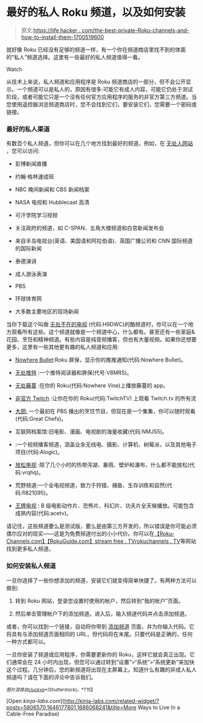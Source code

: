 # 最好的私人 Roku 频道，以及如何安装

> 原文:[https://life hacker . com/the-best-private-Roku-channels-and-how-to-install-them-1700519600](https://lifehacker.com/the-best-private-roku-channels-and-how-to-install-them-1700519600)

就好像 Roku 已经没有足够的频道一样，有一个你在频道商店里找不到的体面的“私人”频道选择。这里有一些最好的私人频道值得一看。

Watch

从技术上来说，私人频道和应用程序是 Roku 频道商店的一部分，但不会公开显示。一个频道可以是私人的，原因有很多:可能它有成人内容，可能它仍处于测试阶段，或者可能它只是一个没有任何官方应用程序的服务的非官方第三方频道。当您使用遥控器浏览频道商店时，您不会找到它们，要安装它们，您需要一个密码或链接。

### 最好的私人渠道

有数百个私人频道，但你可以在几个地方找到最好的频道。例如，在 [无处人网站](http://www.thenowhereman.com/roku/) ，您可以访问:

*   彭博新闻直播

*   约翰·格林速成班

*   NBC 晚间新闻和 CBS 新闻档案

*   NASA 电视和 Hubblecast 高清

*   可汗学院学习视频

*   关注政府的频道，如 C-SPAN、五角大楼频道和白宫新闻发布会
*   来自半岛电视台(英语、美国语和阿拉伯语)、英国广播公司和 CNN 国际频道的国际新闻

*   泰德演讲

*   成人游泳表演

*   PBS

*   环球体育网

*   大多数主要地区的现场新闻

当你下载这个叫做 [无处不在的电视](https://owner.roku.com/Add/H9DWC) (代码:H9DWC)的酷频道时，你可以在一个地方观看所有这些。这个频道就像是一个频道中心，什么都有。甚至还有一些家庭&花园、烹饪和精神频道。有些内容是纯音频播客，但也有大量视频。如果你还想要更多，这里有一些其他更有趣的私人频道和应用:

*   [Nowhere Bullet](https://owner.roku.com/Add/nowherebullet):Roku 屏保，显示你的推推通知(代码:Nowhere Bullet)。

*   [无处推特](https://owner.roku.com/Add/V8MRS) :一个推特阅读器和屏保(代号:V8MRS)。

*   [无处藤蔓](https://owner.roku.com/Add/nowherevine) :在你的 Roku(代码:Nowhere Vine)上播放藤蔓的 app。

*   [非官方 Twitch](https://owner.roku.com/add/TwitchTV) :让你在你的 Roku(代码:TwitchTV)
    上观看 Twitch.tv 的所有流
*   [大厨:](https://www.roku.com/channels#!details/17000/great-chefs) 一个最初在 PBS 播出的烹饪节目，但现在是一个集集，你可以随时观看(代码:Great Chefs)。

*   互联网档案馆:旧电影、漫画、电视剧的海量收藏(代码:NMJS5)。

*   :一个视频播客频道，涵盖业余无线电、摄影、计算机、树莓派，以及其他电子项目(代码:Alogic)。

*   [放松电视](https://owner.roku.com/Add/vrqhq) :除了几个小时的热带泻湖、暴雨、壁炉和瀑布，什么都不能放松(代码:vrqhq)。
*   荒野频道:一个全电视频道，致力于狩猎、捕鱼、生存训练和自然(代码:fl821095)。
*   [王牌电视](https://owner.roku.com/Add/acetv) : B 级电影动作片、恐怖片、科幻片、功夫片全天候播放。可能包含成熟内容(代码:acetv)。

请记住，这些频道要么是测试版，要么是由第三方开发的，所以错误是你可能必须偶尔应对的现实——这是为免费频道付出的小小代价。你可以在[【Roku-Channels.com】](http://www.roku-channels.com/)[【RokuGuide.com】](http://www.rokuguide.com/private-channels)[stream free . TV](http://streamfree.tv/listings/roku-private-channels/)[rokuchannels . TV](https://www.rokuchannels.tv/)等网站找到更多私人频道。

### **如何安装私人频道**

一旦你选择了一些你想添加的频道，安装它们就变得简单快捷了。有两种方法可以做到:

1.  转到 Roku 网站，登录您设置时使用的帐户，然后转到“我的帐户”页面。

2.  然后单击管理帐户下的添加频道。进入后，输入频道代码并点击添加频道。

或者，你可以找到一个链接，自动将你带到 [添加频道](https://my.roku.com/account/add) 页面，并为你输入代码。它将具有与添加频道页面相同的 URL，但代码将在末尾。只要代码是正确的，任何一种方式都可以。

一旦你安装了频道或应用程序，你需要更新你的 Roku，这样它就会真正出现。它们通常会在 24 小时内出现，但您可以通过转到“设置”>“系统”>“系统更新”来加快这个过程。几分钟后，您的新频道将出现在主屏幕上。知道什么有趣的非成人私人频道吗？请在下面的评论中告诉我们。

<small>*图片混搭自*</small>[<small>*cluckva*</small>](http://www.shutterstock.com/pic-113977453/stock-vector-private-rubber-stamp-vector-illustration-contains-original-brushes.html)<small>*(Shutterstock)。*T15】</small>

[Open *kinja-labs.com*](http://kinja-labs.com/related-widget/?posts=5806570,1646177801,1686068241&title=More Ways to Live In a Cable-Free Paradise)